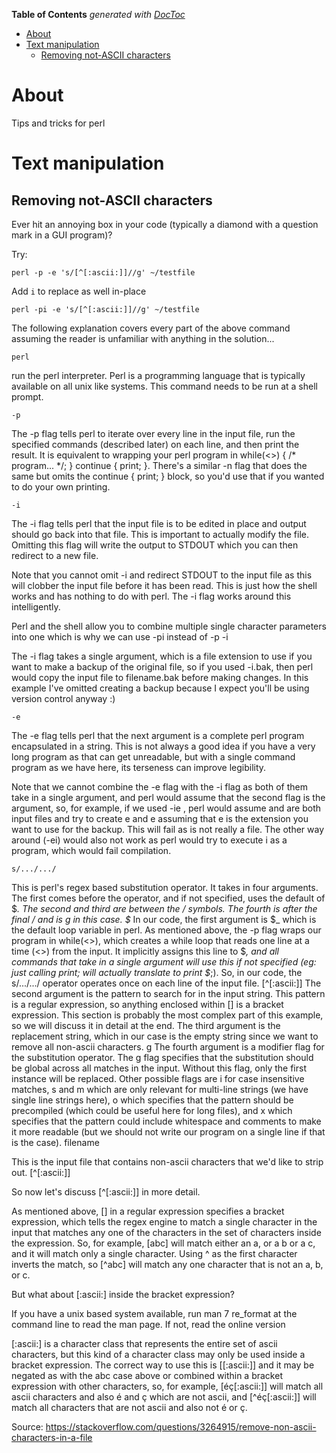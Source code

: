 <!-- START doctoc generated TOC please keep comment here to allow auto update -->
<!-- DON'T EDIT THIS SECTION, INSTEAD RE-RUN doctoc TO UPDATE -->
**Table of Contents**  *generated with [DocToc](https://github.com/thlorenz/doctoc)*

- [About](#about)
- [Text manipulation](#text-manipulation)
  - [Removing not-ASCII characters](#removing-not-ascii-characters)

<!-- END doctoc generated TOC please keep comment here to allow auto update -->

# About
Tips and tricks for perl

# Text manipulation

## Removing not-ASCII characters
Ever hit an annoying box in your code (typically a diamond with a question mark in a GUI program)?

Try:
```
perl -p -e 's/[^[:ascii:]]//g' ~/testfile
```

Add `i` to replace as well in-place
```
perl -pi -e 's/[^[:ascii:]]//g' ~/testfile
```

The following explanation covers every part of the above command assuming the reader is unfamiliar with anything in the solution...

`perl`

run the perl interpreter. Perl is a programming language that is typically available on all unix like systems. This command needs to be run at a shell prompt.

`-p`

The -p flag tells perl to iterate over every line in the input file, run the specified commands (described later) on each line, and then print the result. It is equivalent to wrapping your perl program in while(<>) { /* program... */; } continue { print; }. There's a similar -n flag that does the same but omits the continue { print; } block, so you'd use that if you wanted to do your own printing.

`-i`

The -i flag tells perl that the input file is to be edited in place and output should go back into that file. This is important to actually modify the file. Omitting this flag will write the output to STDOUT which you can then redirect to a new file.

Note that you cannot omit -i and redirect STDOUT to the input file as this will clobber the input file before it has been read. This is just how the shell works and has nothing to do with perl. The  -i flag works around this intelligently.

Perl and the shell allow you to combine multiple single character parameters into one which is why we can use -pi instead of -p -i

The -i flag takes a single argument, which is a file extension to use if you want to make a backup of the original file, so if you used -i.bak, then perl would copy the input file to filename.bak before making changes. In this example I've omitted creating a backup because I expect you'll be using version control anyway :)

`-e`

The -e flag tells perl that the next argument is a complete perl program encapsulated in a string. This is not always a good idea if you have a very long program as that can get unreadable, but with a single command program as we have here, its terseness can improve legibility.

Note that we cannot combine the -e flag with the -i flag as both of them take in a single argument, and perl would assume that the second flag is the argument, so, for example, if we used -ie <program> <filename>, perl would assume <program> and <filename> are both input files and try to create <program>e and <filename>e assuming that e is the extension you want to use for the backup. This will fail as <program> is not really a file. The other way around (-ei) would also not work as perl would try to execute i as a program, which would fail compilation.

`s/.../.../`

This is perl's regex based substitution operator. It takes in four arguments. The first comes before the operator, and if not specified, uses the default of $_. The second and third are between the / symbols. The fourth is after the final / and is g in this case.
$_ In our code, the first argument is $_ which is the default loop variable in perl. As mentioned above, the -p flag wraps our program in while(<>), which creates a while loop that reads one line at a time (<>) from the input. It implicitly assigns this line to $_, and all commands that take in a single argument will use this if not specified (eg: just calling print; will actually translate to print $_;). So, in our code, the s/.../.../ operator operates once on each line of the input file.
[^[:ascii:]] The second argument is the pattern to search for in the input string. This pattern is a regular expression, so anything enclosed within [] is a bracket expression. This section is probably the most complex part of this example, so we will discuss it in detail at the end.
<empty string> The third argument is the replacement string, which in our case is the empty string since we want to remove all non-ascii characters.
g The fourth argument is a modifier flag for the substitution operator. The g flag specifies that the substitution should be global across all matches in the input. Without this flag, only the first instance will be replaced. Other possible flags are i for case insensitive matches, s and m which are only relevant for multi-line strings (we have single line strings here), o which specifies that the pattern should be precompiled (which could be useful here for long files), and x which specifies that the pattern could include whitespace and comments to make it more readable (but we should not write our program on a single line if that is the case).
filename

This is the input file that contains non-ascii characters that we'd like to strip out.
[^[:ascii:]]

So now let's discuss [^[:ascii:]] in more detail.

As mentioned above, [] in a regular expression specifies a bracket expression, which tells the regex engine to match a single character in the input that matches any one of the characters in the set of characters inside the expression. So, for example, [abc] will match either an a, or a b or a c, and it will match only a single character. Using ^ as the first character inverts the match, so [^abc] will match any one character that is not an a, b, or c.

But what about [:ascii:] inside the bracket expression?

If you have a unix based system available, run man 7 re_format at the command line to read the man page. If not, read the online version

[:ascii:] is a character class that represents the entire set of ascii characters, but this kind of a character class may only be used inside a bracket expression. The correct way to use this is [[:ascii:]] and it may be negated as with the abc case above or combined within a bracket expression with other characters, so, for example, [éç[:ascii:]] will match all ascii characters and also é and ç which are not ascii, and [^éç[:ascii:]] will match all characters that are not ascii and also not é or ç.

Source: https://stackoverflow.com/questions/3264915/remove-non-ascii-characters-in-a-file
